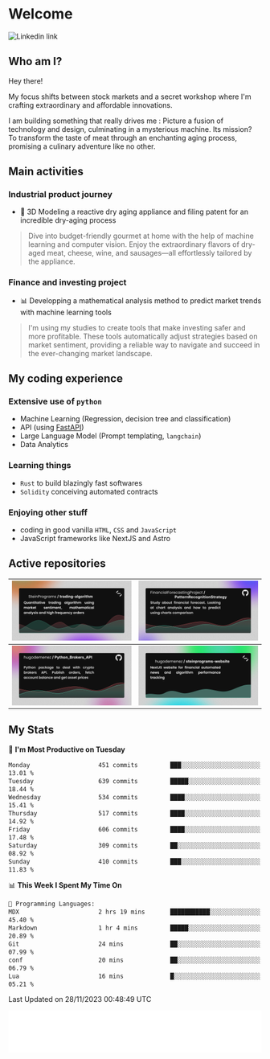 # Welcome 

<picture>
  <source 
   media="(prefers-color-scheme: dark)" 
   srcset="https://spotify-github-profile.vercel.app/api/view?uid=11124908899&cover_image=true&theme=natemoo-re&show_offline=true&background_color=000000&interchange=true&bar_color=ff9300&bar_color_cover=true"
    style="background-color:white">
  <img href="https://spotify-github-profile.vercel.app/api/view?uid=11124908899&redirect=true" height="200px" width="200px" alt="Linkedin link" 
   src="https://spotify-github-profile.vercel.app/api/view?uid=11124908899&cover_image=false&theme=default&show_offline=true&background_color=ffffff&interchange=true&bar_color=ff9300&bar_color_cover=true">
</picture>

## Who am I?

Hey there! 

My focus shifts between stock markets and a secret workshop where I'm crafting extraordinary and affordable innovations. 

I am building something that really drives me :
Picture a fusion of technology and design, culminating in a mysterious machine. 
Its mission? To transform the taste of meat through an enchanting aging process, promising a culinary adventure like no other.

## Main activities

### Industrial product journey
* 🚀 3D Modeling a reactive dry aging appliance and filing patent for an incredible dry-aging process

> Dive into budget-friendly gourmet at home with the help of machine learning and computer vision. Enjoy the extraordinary flavors of dry-aged meat, cheese, wine, and sausages—all effortlessly tailored by the appliance.

### Finance and investing project
* 📊 Developping a mathematical analysis method to predict market trends with machine learning tools

> I'm using my studies to create tools that make investing safer and more profitable. These tools automatically adjust strategies based on market sentiment, providing a reliable way to navigate and succeed in the ever-changing market landscape.

## My coding experience

### Extensive use of `python` 

* Machine Learning (Regression, decision tree and classification)
* API (using [FastAPI](https://fastapi.tiangolo.com))
* Large Language Model (Prompt templating, `langchain`)
* Data Analytics

### Learning things

* `Rust` to build blazingly fast softwares
* `Solidity` conceiving automated contracts

### Enjoying other stuff

* coding in good vanilla `HTML`, `CSS` and `JavaScript` 
* JavaScript frameworks like NextJS and Astro

## Active repositories

|[![Python Trading Algorithm](assets/base_python_architecture.png)](https://github.com/SteinPrograms/base-python-architecture)|[![Quantitative Prediction](assets/pattern_recognition_strategy.png)](https://github.com/FinancialForecastingProject/PatternRecognitionStrategy.git)|
| ------------- | ------------- |
|[![Broker SDK](assets/python_brokers_api.png)](https://github.com/hugodemenez/Python_Brokers_API)|[![NextJS Website](assets/steinprograms-website.png)](https://github.com/hugodemenez/steinprograms-website)|

## My Stats

<!--START_SECTION:waka-->
📅 **I'm Most Productive on Tuesday** 

```text
Monday                   451 commits         ███░░░░░░░░░░░░░░░░░░░░░░   13.01 % 
Tuesday                  639 commits         █████░░░░░░░░░░░░░░░░░░░░   18.44 % 
Wednesday                534 commits         ████░░░░░░░░░░░░░░░░░░░░░   15.41 % 
Thursday                 517 commits         ████░░░░░░░░░░░░░░░░░░░░░   14.92 % 
Friday                   606 commits         ████░░░░░░░░░░░░░░░░░░░░░   17.48 % 
Saturday                 309 commits         ██░░░░░░░░░░░░░░░░░░░░░░░   08.92 % 
Sunday                   410 commits         ███░░░░░░░░░░░░░░░░░░░░░░   11.83 % 
```


📊 **This Week I Spent My Time On** 

```text
💬 Programming Languages: 
MDX                      2 hrs 19 mins       ███████████░░░░░░░░░░░░░░   45.40 % 
Markdown                 1 hr 4 mins         █████░░░░░░░░░░░░░░░░░░░░   20.89 % 
Git                      24 mins             ██░░░░░░░░░░░░░░░░░░░░░░░   07.99 % 
conf                     20 mins             ██░░░░░░░░░░░░░░░░░░░░░░░   06.79 % 
Lua                      16 mins             █░░░░░░░░░░░░░░░░░░░░░░░░   05.21 % 
```


 Last Updated on 28/11/2023 00:48:49 UTC
<!--END_SECTION:waka-->

![Coding metrics](metrics.plugin.wakatime.svg)
